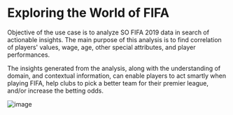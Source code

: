 # Exploring the World of FIFA
Objective of the use case is to analyze SO FIFA 2019 data in search of actionable insights. The main purpose of this analysis is to find correlation of players' values, wage, age, other special attributes, and player performances.

The insights generated from the analysis, along with the understanding of domain, and contextual information, can enable players to act smartly when playing FIFA, help clubs to pick a better team for their premier league, and/or increase the betting odds.


![image](https://user-images.githubusercontent.com/84321466/122214509-ca226e80-cec7-11eb-9ab2-ba4aa7934810.png)
